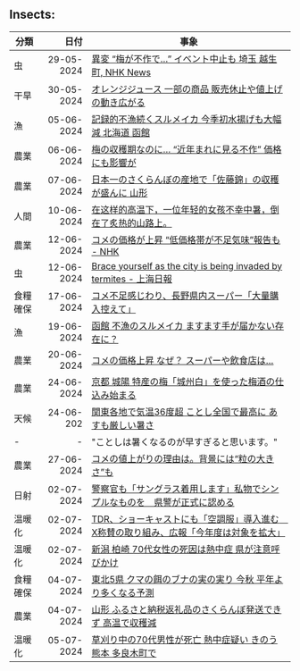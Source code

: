 ## Insects:
|分類| 日付 | 事象 |
| -- | --: | -- |
| 虫|29-05-2024| [異変 “梅が不作で…” イベント中止も 埼玉 越生町, NHK News](https://www3.nhk.or.jp/news/html/20240529/k10014464411000.html) |
| 干旱| 30-05-2024 |[オレンジジュース 一部の商品 販売休止や値上げの動き広がる](https://www3.nhk.or.jp/news/html/20240530/k10014465021000.html) |
| 漁|05-06-2024|[記録的不漁続くスルメイカ 今季初水揚げも大幅減 北海道 函館](https://www3.nhk.or.jp/news/html/20240605/k10014471631000.html)|
| 農業| 06-06-2024|[梅の収穫期なのに… “近年まれに見る不作” 価格にも影響が](https://www3.nhk.or.jp/news/html/20240606/k10014472501000.html)|
| 農業| 07-06-2024|[日本一のさくらんぼの産地で「佐藤錦」の収穫が盛んに 山形](https://www3.nhk.or.jp/news/html/20240607/k10014472791000.html)|
| 人間 | 10-06-2024 | [在这样的高温下，一位年轻的女孩不幸中暑，倒在了炙热的山路上。](https://baijiahao.baidu.com/s?id=1801466821813907515)|
|  農業 | 12-06-2024 | [コメの価格が上昇 “低価格帯が不足気味”報告も - NHK](https://www3.nhk.or.jp/news/html/20240612/k10014478961000.html)|
|  虫 | 12-06-2024 | [Brace yourself as the city is being invaded by termites - 上海日報](https://www.shine.cn/news/metro/2406129611/)|
| 食糧確保|17-06-2024|[コメ不足感じわり、長野県内スーパー「大量購入控えて」](https://www.shinmai.co.jp/news/article/CNTS2024060601103)|
| 漁|19-06-2024|[函館 不漁のスルメイカ ますます手が届かない存在に？](https://www3.nhk.or.jp/news/html/20240619/k10014484351000.html)|
| 農業| 20-06-2024| [コメの価格上昇 なぜ？ スーパーや飲食店は…](https://www3.nhk.or.jp/news/html/20240620/k10014486121000.html) |
| 農業 | 24-06-2024 | [京都 城陽 特産の梅「城州白」を使った梅酒の仕込み始まる](https://www3.nhk.or.jp/news/html/20240624/k10014490561000.html) |
| 天候| 24-06-202 | [関東各地で気温36度超 ことし全国で最高に あすも厳しい暑さ](https://www3.nhk.or.jp/news/html/20240624/k10014490751000.html) |
|-| - | "ことしは暑くなるのが早すぎると思います。" |
|農業 | 27-06-2024| [コメの値上がりの理由は。背景には“粒の大きさ”も](https://www3.nhk.or.jp/news/html/20240627/k10014493631000.html)|
| 日射 | 02-07-2024 | [警察官も「サングラス着用します」私物でシンプルなものを　県警が正式に認める](https://news.yahoo.co.jp/articles/132f3b47dc86fce12c6cd8aa196dd3b6b0422e6d) |
|温暖化|02-07-2024|[TDR、ショーキャストにも「空調服」導入進む　X称賛の取り組み、広報「今年度は対象を拡大」](https://news.yahoo.co.jp/articles/8f83cc75907e8a706e3b9fdb4c0f63fb7a406edc)|
| 温暖化|02-07-2024| [新潟 柏崎 70代女性の死因は熱中症 県が注意呼びかけ](https://www3.nhk.or.jp/news/html/20240702/k10014499311000.html) |
| 食糧確保 | 04-07-2024 | [東北5県 クマの餌のブナの実の実り 今秋 平年より多くなる予測](https://www3.nhk.or.jp/news/html/20240704/k10014501461000.html) |
|農業 | 04-07-2024|[山形 ふるさと納税返礼品のさくらんぼ発送できず 高温で収穫減](https://www3.nhk.or.jp/news/html/20240704/k10014501331000.html)|
| 温暖化| 05-07-2024|[草刈り中の70代男性が死亡 熱中症疑い きのう熊本 多良木町で](https://www3.nhk.or.jp/news/html/20240705/k10014502651000.html)|
